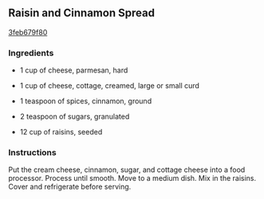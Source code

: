 ## Raisin and Cinnamon Spread

[3feb679f80](http://www.food.com/recipe/raisin-and-cinnamon-spread-480052)

### Ingredients

 - 1 cup of cheese, parmesan, hard

 - 1 cup of cheese, cottage, creamed, large or small curd

 - 1 teaspoon of spices, cinnamon, ground

 - 2 teaspoon of sugars, granulated

 - 12 cup of raisins, seeded

### Instructions

Put the cream cheese, cinnamon, sugar, and cottage cheese into a food processor. Process until smooth. Move to a medium dish. Mix in the raisins. Cover and refrigerate before serving.